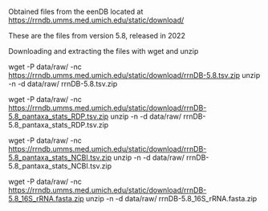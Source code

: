 Obtained files from the eenDB located at 
https://rrndb.umms.med.umich.edu/static/download/

These are the files from version 5.8, released in 2022

Downloading and extracting the files with wget and unzip

wget -P data/raw/ -nc https://rrndb.umms.med.umich.edu/static/download/rrnDB-5.8.tsv.zip
unzip -n -d data/raw/ rrnDB-5.8.tsv.zip

wget -P data/raw/ -nc https://rrndb.umms.med.umich.edu/static/download/rrnDB-5.8_pantaxa_stats_RDP.tsv.zip 
unzip -n -d data/raw/ rrnDB-5.8_pantaxa_stats_RDP.tsv.zip

wget -P data/raw/ -nc https://rrndb.umms.med.umich.edu/static/download/rrnDB-5.8_pantaxa_stats_NCBI.tsv.zip 
unzip -n -d data/raw/ rrnDB-5.8_pantaxa_stats_NCBI.tsv.zip

wget -P data/raw/ -nc https://rrndb.umms.med.umich.edu/static/download/rrnDB-5.8_16S_rRNA.fasta.zip
unzip -n -d data/raw/ rrnDB-5.8_16S_rRNA.fasta.zip


